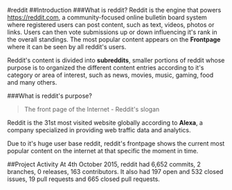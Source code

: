 #reddit
##Introduction
###What is reddit?
Reddit is the engine that powers https://reddit.com, a community-focused online bulletin board system where registered users can post content, such as text, videos, photos or links. Users can then vote submissions up or down influencing it's rank in the overall standings. The most popular content appears on the **Frontpage** where it can be seen by all reddit's users. 

Reddit's content is divided into **subreddits**, smaller portions of reddit whose purpose is to organized the different content entries according to it's category or area of interest, such as news, movies, music, gaming, food and many others.

###What is reddit's purpose?
>The front page of the Internet - Reddit's slogan

Reddit is the 31st most visited website globally according to **Alexa**, a company specialized in providing web traffic data and analytics.

Due to it's huge user base reddit, reddit's frontpage shows the current most popular content on the internet at that specific the moment in time.


##Project Activity
At 4th October 2015, reddit had 6,652 commits, 2 branches, 0 releases, 163 contributors. It also had 197 open and 532 closed issues, 19 pull requests and 665 closed pull requests.
